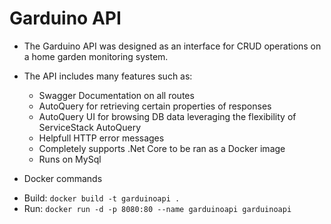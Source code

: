 # Garduino API

- The Garduino API was designed as an interface for CRUD operations on a home garden monitoring system.

- The API includes many features such as:
  + Swagger Documentation on all routes
  + AutoQuery for retrieving certain properties of responses
  + AutoQuery UI for browsing DB data leveraging the flexibility of  ServiceStack AutoQuery
  + Helpfull HTTP error messages
  + Completely supports .Net Core to be ran as a Docker image
  + Runs on MySql

- Docker commands
 + Build: `docker build -t garduinoapi .`
 + Run: `docker run -d -p 8080:80 --name garduinoapi garduinoapi`